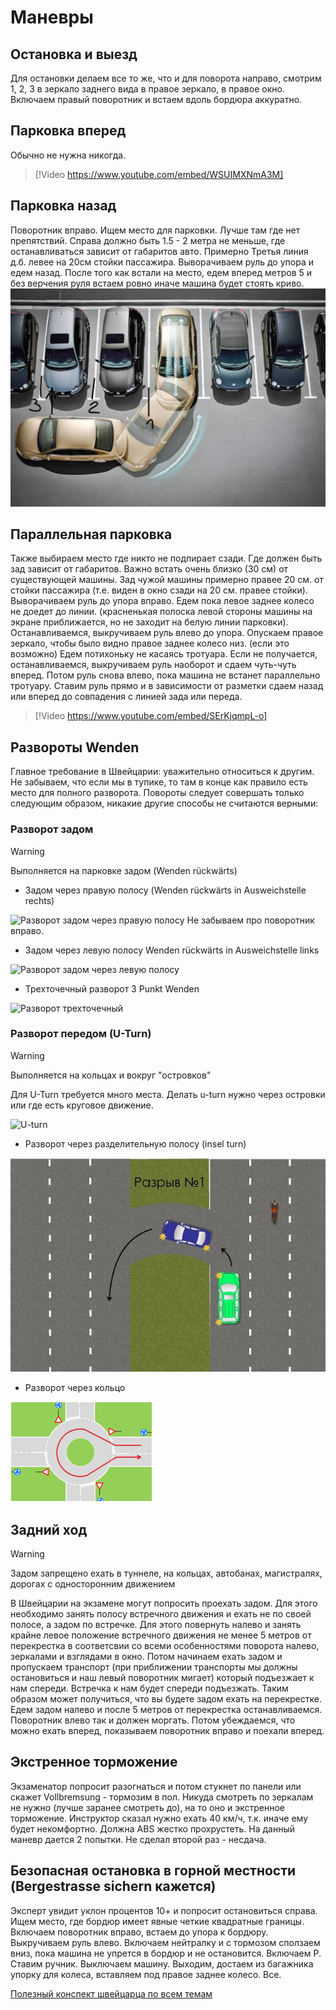 # Маневры
## Остановка и выезд

Для остановки делаем все то же, что и для поворота направо, смотрим 1, 2, 3 в зеркало заднего вида в правое зеркало, в правое окно. Включаем правый поворотник и встаем вдоль бордюра аккуратно.

## Парковка вперед

Обычно не нужна никогда.

> [!Video https://www.youtube.com/embed/WSUIMXNmA3M]

## Парковка назад

Поворотник вправо. Ищем место для парковки. Лучше там где нет препятствий.
Справа должно быть 1.5 - 2 метра не меньше, где останавливаться зависит от габаритов авто. Примерно Третья линия д.б. левее на 20см стойки пассажира. Выворачиваем руль до упора и едем назад. После того как встали на место, едем вперед метров 5 и без верчения руля встаем ровно иначе машина будет стоять криво. 
![Парковка задом](../images/back_park.jpeg)

## Параллельная парковка

Также выбираем место где никто не подпирает сзади.
Где должен быть зад зависит от габаритов. Важно встать очень близко (30 см) от существующей машины. Зад чужой машины примерно правее 20 см. от стойки пассажира (т.е. виден в окно сзади на 20 см. правее стойки). Выворачиваем руль до упора вправо. Едем пока левое заднее колесо не доедет до линии. (красненькая полоска левой стороны машины на экране приближается, но не заходит на белую линии парковки). Останавливаемся, выкручиваем руль влево до упора. Опускаем правое зеркало, чтобы было видно правое заднее колесо низ. (если это возможно) Едем потихоньку не касаясь тротуара. Если не получается, останавливаемся, выкручиваем руль наоборот и сдаем чуть-чуть вперед. Потом руль снова влево, пока машина не встанет параллельно тротуару. Ставим руль прямо и в зависимости от разметки сдаем назад или вперед до совпадения с линией зада или переда. 
> [!Video https://www.youtube.com/embed/SErKjqmpL-o]

## Развороты Wenden
Главное требование в Швейцарии: уважительно относиться к другим. Не забываем, что если мы в тупике, то там в конце как правило есть место для полного разворота.
Повороты следует совершать только следующим образом, никакие другие способы не считаются верными:

### Разворот задом

> [!WARNING] 
> Выполняется на парковке задом (Wenden rückwärts)

* Задом через правую полосу (Wenden rückwärts in Ausweichstelle rechts)

![Разворот задом через правую полосу](https://upload.wikimedia.org/wikipedia/commons/2/26/Autofahren_Man%C3%B6ver_2PWR.png)
Не забываем про поворотник вправо.

* Задом через левую полосу Wenden rückwärts in Ausweichstelle links

![Разворот задом через левую полосу](https://upload.wikimedia.org/wikipedia/commons/d/dd/Autofahren_Man%C3%B6ver_2PWL.png)

* Трехточечный разворот 3 Punkt Wenden

![Разворот трехточечный](https://upload.wikimedia.org/wikipedia/commons/e/e8/Autofahren_Man%C3%B6ver_3PW.png)

### Разворот передом (U-Turn)

> [!WARNING]
> Выполняется на кольцах и вокруг "островков" 

Для U-Turn требуется много места. Делать u-turn нужно через островки или где есть круговое движение.

![U-turn](https://upload.wikimedia.org/wikipedia/commons/thumb/0/0a/Autofahren_Man%C3%B6ver_U-Turn.png/200px-Autofahren_Man%C3%B6ver_U-Turn.png)

* Разворот через разделительную полосу (insel turn)

![Разворот через разделительную полосу](../images/uturn.jpeg)

* Разворот через кольцо

![Разворот через кольцо](../images/ring_turn.png)

## Задний ход

> [!WARNING]
> Задом запрещено ехать в туннеле, на кольцах, автобанах, магистралях, дорогах с односторонним движением 

В Швейцарии на экзамене могут попросить проехать задом. Для этого необходимо занять полосу встречного движения и ехать не по своей полосе, а задом по встречке. 
Для этого повернуть налево и занять крайне левое положение встречного движения не менее 5 метров от перекрестка в соответсвии со всеми особенностями поворота налево, зеркалами и взглядами в окно. Потом начинаем ехать задом и пропускаем транспорт (при приближении транспорты мы должны остановиться и наш левый поворотник мигает) который подъезжает к нам спереди. Встречка к нам будет спереди подъезжать. Таким образом может получиться, что вы будете задом ехать на перекрестке. Едем задом налево и после 5 метров от перекрестка останавливаемся. Поворотник влево так и должен моргать. Потом убеждаемся, что можно ехать вперед, показываем поворотник вправо и поехали вперед.

## Экстренное торможение

Экзаменатор попросит разогнаться и потом стукнет по панели или скажет Vollbremsung - тормозим в пол. Никуда смотреть по зеркалам не нужно (лучше заранее смотреть до), на то оно и экстренное торможение. Инструктор сказал нужно ехать 40 км/ч, т.к. иначе ему будет некомфортно. Должна ABS жестко прохрустеть. На данный маневр дается 2 попытки. Не сделал второй раз - несдача.

## Безопасная остановка в горной местности (Bergestrasse sichern кажется)

Эксперт увидит уклон процентов 10+ и попросит остановиться справа. Ищем место, где бордюр имеет явные четкие квадратные границы. Включаем поворотник вправо, встаем до упора к бордюру. Выкручиваем руль влево. Включаем нейтралку и с тормозом сползаем вниз, пока машина не упрется в бордюр и не остановится. Включаем P. Ставим ручник. Выключаем машину. Выходим, достаем из багажника упорку для колеса, вставляем под правое заднее колесо. Все.

[Полезный конспект швейцарца по всем темам](https://de.wikibooks.org/wiki/Autofahren_(Schweiz):_Praxis:_Man%C3%B6ver)

